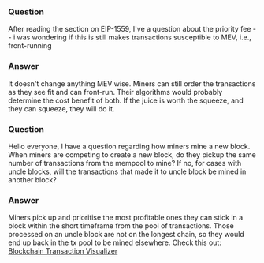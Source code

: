 ### Question
After reading the section on EIP-1559, I've a question about the priority fee -- i was wondering if this is still makes transactions susceptible to MEV, i.e., front-running
### Answer
It doesn't change anything MEV wise. Miners can still order the transactions as they see fit and can front-run. Their algorithms would probably determine the cost benefit of both.
If the juice is worth the squeeze, and they can squeeze, they will do it.

### Question
Hello everyone, I have a question regarding how miners mine a new block. When miners are competing to create a new block, do they pickup the same number of transactions from the mempool to mine? If no, for cases with uncle blocks, will the transactions that made it to uncle block be mined in another block?
### Answer
Miners pick up and prioritise the most profitable ones they can stick in a block within the short timeframe from the pool of transactions.
Those processed on an uncle block are not on the longest chain, so they would end up back in the tx pool to be mined elsewhere. 
Check this out: [Blockchain Transaction Visualizer](https://txstreet.com/v/eth)
